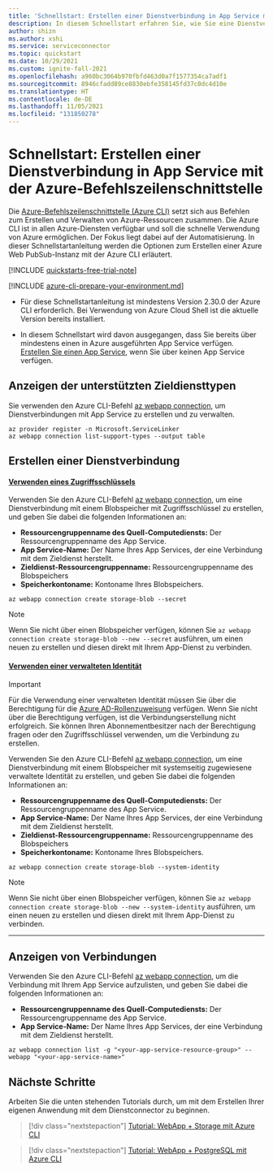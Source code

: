 ```yaml
---
title: 'Schnellstart: Erstellen einer Dienstverbindung in App Service mit der Azure-Befehlszeilenschnittstelle'
description: In diesem Schnellstart erfahren Sie, wie Sie eine Dienstverbindung in App Service mit der Azure-Befehlszeilenschnittstelle herstellen.
author: shizn
ms.author: xshi
ms.service: serviceconnector
ms.topic: quickstart
ms.date: 10/29/2021
ms.custom: ignite-fall-2021
ms.openlocfilehash: a960bc3064b970fbfd463d0a7f1577354ca7adf1
ms.sourcegitcommit: 8946cfadd89ce8830ebfe358145fd37c0dc4d10e
ms.translationtype: HT
ms.contentlocale: de-DE
ms.lasthandoff: 11/05/2021
ms.locfileid: "131850278"
---
```

# <a name="quickstart-create-a-service-connection-in-app-service-with-the-azure-cli"></a>Schnellstart: Erstellen einer Dienstverbindung in App Service mit der Azure-Befehlszeilenschnittstelle

Die [Azure-Befehlszeilenschnittstelle (Azure CLI)](/cli/azure) setzt sich aus Befehlen zum Erstellen und Verwalten von Azure-Ressourcen zusammen. Die Azure CLI ist in allen Azure-Diensten verfügbar und soll die schnelle Verwendung von Azure ermöglichen. Der Fokus liegt dabei auf der Automatisierung. In dieser Schnellstartanleitung werden die Optionen zum Erstellen einer Azure Web PubSub-Instanz mit der Azure CLI erläutert.

[!INCLUDE [quickstarts-free-trial-note](../../includes/quickstarts-free-trial-note.md)]

[!INCLUDE [azure-cli-prepare-your-environment.md](../../includes/azure-cli-prepare-your-environment.md)]

- Für diese Schnellstartanleitung ist mindestens Version 2.30.0 der Azure CLI erforderlich. Bei Verwendung von Azure Cloud Shell ist die aktuelle Version bereits installiert.

- In diesem Schnellstart wird davon ausgegangen, dass Sie bereits über mindestens einen in Azure ausgeführten App Service verfügen. [Erstellen Sie einen App Service](../app-service/quickstart-dotnetcore.md), wenn Sie über keinen App Service verfügen.

## <a name="view-supported-target-service-types"></a>Anzeigen der unterstützten Zieldiensttypen

Sie verwenden den Azure CLI-Befehl [az webapp connection](/cli/azure/webapp/connection), um Dienstverbindungen mit App Service zu erstellen und zu verwalten. 

```azurecli-interactive
az provider register -n Microsoft.ServiceLinker
az webapp connection list-support-types --output table
```

## <a name="create-a-service-connection"></a>Erstellen einer Dienstverbindung

#### <a name="using-access-key"></a>[Verwenden eines Zugriffsschlüssels](#tab/Using-access-key)

Verwenden Sie den Azure CLI-Befehl [az webapp connection](/cli/azure/webapp/connection), um eine Dienstverbindung mit einem Blobspeicher mit Zugriffsschlüssel zu erstellen, und geben Sie dabei die folgenden Informationen an:

- **Ressourcengruppenname des Quell-Computediensts:** Der Ressourcengruppenname des App Service.
- **App Service-Name:** Der Name Ihres App Services, der eine Verbindung mit dem Zieldienst herstellt.
- **Zieldienst-Ressourcengruppenname:** Ressourcengruppenname des Blobspeichers
- **Speicherkontoname:** Kontoname Ihres Blobspeichers.

```azurecli-interactive
az webapp connection create storage-blob --secret
```

> [!NOTE]
> Wenn Sie nicht über einen Blobspeicher verfügen, können Sie `az webapp connection create storage-blob --new --secret` ausführen, um einen neuen zu erstellen und diesen direkt mit Ihrem App-Dienst zu verbinden.

#### <a name="using-managed-identity"></a>[Verwenden einer verwalteten Identität](#tab/Using-Managed-Identity)

> [!IMPORTANT]
> Für die Verwendung einer verwalteten Identität müssen Sie über die Berechtigung für die [Azure AD-Rollenzuweisung](/active-directory/managed-identities-azure-resources/howto-assign-access-portal) verfügen. Wenn Sie nicht über die Berechtigung verfügen, ist die Verbindungserstellung nicht erfolgreich. Sie können Ihren Abonnementbesitzer nach der Berechtigung fragen oder den Zugriffsschlüssel verwenden, um die Verbindung zu erstellen.

Verwenden Sie den Azure CLI-Befehl [az webapp connection](/cli/azure/webapp/connection), um eine Dienstverbindung mit einem Blobspeicher mit systemseitig zugewiesene verwaltete Identität zu erstellen, und geben Sie dabei die folgenden Informationen an:

- **Ressourcengruppenname des Quell-Computediensts:** Der Ressourcengruppenname des App Service.
- **App Service-Name:** Der Name Ihres App Services, der eine Verbindung mit dem Zieldienst herstellt.
- **Zieldienst-Ressourcengruppenname:** Ressourcengruppenname des Blobspeichers
- **Speicherkontoname:** Kontoname Ihres Blobspeichers.

```azurecli-interactive
az webapp connection create storage-blob --system-identity
```

> [!NOTE]
> Wenn Sie nicht über einen Blobspeicher verfügen, können Sie `az webapp connection create storage-blob --new --system-identity` ausführen, um einen neuen zu erstellen und diesen direkt mit Ihrem App-Dienst zu verbinden.

---

## <a name="view-connections"></a>Anzeigen von Verbindungen

Verwenden Sie den Azure CLI-Befehl [az webapp connection](/cli/azure/webapp/connection), um die Verbindung mit Ihrem App Service aufzulisten, und geben Sie dabei die folgenden Informationen an:

- **Ressourcengruppenname des Quell-Computediensts:** Der Ressourcengruppenname des App Service.
- **App Service-Name:** Der Name Ihres App Services, der eine Verbindung mit dem Zieldienst herstellt.

```azurecli-interactive
az webapp connection list -g "<your-app-service-resource-group>" --webapp "<your-app-service-name>"
```

## <a name="next-steps"></a>Nächste Schritte

Arbeiten Sie die unten stehenden Tutorials durch, um mit dem Erstellen Ihrer eigenen Anwendung mit dem Dienstconnector zu beginnen.

> [!div class="nextstepaction"]
> [Tutorial: WebApp + Storage mit Azure CLI](./tutorial-csharp-webapp-storage-cli.md)

> [!div class="nextstepaction"]
> [Tutorial: WebApp + PostgreSQL mit Azure CLI](./tutorial-django-webapp-postgres-cli.md)
